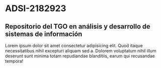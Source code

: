 # ADSI-2182923
## Repositorio del TGO en análisis y desarrollo de sistemas de información

Lorem ipsum dolor sit amet consectetur adipisicing elit. Quod itaque necessitatibus nihil excepturi aliquam sed a. Dolorem voluptatum nihil illum deserunt sunt minima totam repudiandae blanditiis, earum qui recusandae tempora!